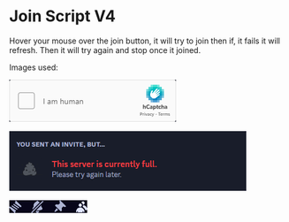 # Join Script V4

 Hover your mouse over the join button, it will try to join then if, it fails it will refresh. Then it will try again and stop once it joined.
 
Images used:

![Capcha](images/are_you_human.png)

![Full Server Widget](images/full_server.png)

![Menu Buttons](images/menu.png)
